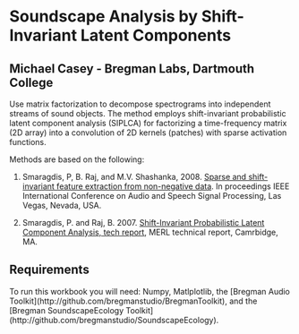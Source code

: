 <h1>Soundscape Analysis by Shift-Invariant Latent Components</h1>
<h2>Michael Casey - Bregman Labs, Dartmouth College</h2>

Use matrix factorization to decompose spectrograms into independent streams of sound objects. The method employs shift-invariant probabilistic latent component analysis (SIPLCA) for factorizing a time-frequency matrix (2D array) into a convolution of 2D kernels (patches) with sparse activation functions. 

Methods are based on the following:

1. Smaragdis, P, B. Raj, and M.V. Shashanka, 2008. [Sparse and shift-invariant feature extraction from non-negative data](http://paris.cs.illinois.edu/pubs/smaragdis-icassp2008.pdf). In proceedings IEEE International Conference on Audio and Speech Signal Processing, Las Vegas, Nevada, USA.
    
2. Smaragdis, P. and Raj, B. 2007. [Shift-Invariant Probabilistic Latent Component Analysis, tech report](http://paris.cs.illinois.edu/pubs/plca-report.pdf), MERL technical report, Camrbidge, MA.

<h2>Requirements</h2>
To run this workbook you will need: Numpy, Matlplotlib, the [Bregman Audio Toolkit](http://github.com/bregmanstudio/BregmanToolkit), and the [Bregman SoundscapeEcology Toolkit](http://github.com/bregmanstudio/SoundscapeEcology).

    